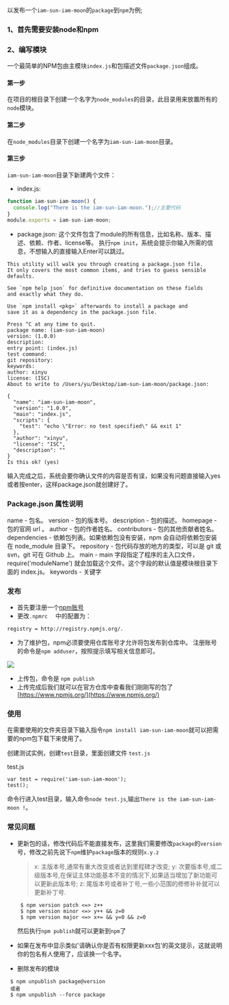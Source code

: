 以发布一个``iam-sun-iam-moon``的``package``到``npm``为例; 
### 1、首先需要安装node和npm
### 2、编写模块
一个最简单的NPM包由主模块``index.js``和包描述文件``package.json``组成。
#### 第一步
在项目的根目录下创建一个名字为``node_modules``的目录，此目录用来放置所有的``node``模块。
#### 第二步
在``node_modules``目录下创建一个名字为``iam-sun-iam-moon``目录。
#### 第三步
``iam-sun-iam-moon``目录下新建两个文件：

* index.js:

```javascript
function iam-sun-iam-moon() {
  console.log("There is the iam-sun-iam-moon.");//主要代码
}
module.exports = iam-sun-iam-moon;
```

* package.json:
这个文件包含了module的所有信息，比如名称、版本、描述、依赖、作者、license等。
执行``npm init``，系统会提示你输入所需的信息，不想输入的直接输入Enter可以跳过。

```
This utility will walk you through creating a package.json file.
It only covers the most common items, and tries to guess sensible defaults.

See `npm help json` for definitive documentation on these fields
and exactly what they do.

Use `npm install <pkg>` afterwards to install a package and
save it as a dependency in the package.json file.

Press ^C at any time to quit.
package name: (iam-sun-iam-moon)
version: (1.0.0)
description:
entry point: (index.js)
test command:
git repository:
keywords:
author: xinyu
license: (ISC)
About to write to /Users/yu/Desktop/iam-sun-iam-moon/package.json:

{
  "name": "iam-sun-iam-moon",
  "version": "1.0.0",
  "main": "index.js",
  "scripts": {
    "test": "echo \"Error: no test specified\" && exit 1"
  },
  "author": "xinyu",
  "license": "ISC",
  "description": ""
}
Is this ok? (yes)
```
输入完成之后，系统会要你确认文件的内容是否有误，如果没有问题直接输入yes或者按enter，这样package.json就创建好了。

### Package.json 属性说明
name - 包名。
version - 包的版本号。
description - 包的描述。
homepage - 包的官网 url 。
author - 包的作者姓名。
contributors - 包的其他贡献者姓名。
dependencies - 依赖包列表。如果依赖包没有安装，npm 会自动将依赖包安装在 node_module 目录下。
repository - 包代码存放的地方的类型，可以是 git 或 svn，git 可在 Github 上。
main - main 字段指定了程序的主入口文件，require('moduleName') 就会加载这个文件。这个字段的默认值是模块根目录下面的 index.js。
keywords - 关键字

### 发布
* 首先要注册一个[npm账号](https://www.npmjs.com/signup)
* 更改``.npmrc  `` 中的配置为：
```
registry = http://registry.npmjs.org/.
```    
* 为了维护包，npm必须要使用仓库账号才允许将包发布到仓库中。
注册账号的命令是``npm adduser``，按照提示填写相关信息即可。 

 ![](http://upload-images.jianshu.io/upload_images/3229842-54eebe0838928fee.jpg?imageMogr2/auto-orient/strip%7CimageView2/2/w/1240)
* 上传包，命令是 ``npm publish``
* 上传完成后我们就可以在官方仓库中查看我们刚刚写的包了[https://www.npmjs.org/](https://www.npmjs.org/)

### 使用
在需要使用的文件夹目录下输入指令``npm install iam-sun-iam-moon``就可以把需要的npm包下载下来使用了。

创建测试实例，创建``test``目录，里面创建文件 ``test.js``

test.js
```
var test = require('iam-sun-iam-moon');
test();
```

命令行进入test目录，输入命令``node test.js``,输出``There is the iam-sun-iam-moon !``。

### 常见问题
* 更新包的话，修改代码后不能直接发布，这里我们需要修改``package``的``version``号，修改之前先说下``npm``维护``package``版本的规则``x.y.z``

  >x: 主版本号,通常有重大改变或者达到里程碑才改变;
   y: 次要版本号,或二级版本号,在保证主体功能基本不变的情况下,如果适当增加了新功能可以更新此版本号;
   z: 尾版本号或者补丁号,一些小范围的修修补补就可以更新补丁号.

  ```
   $ npm version patch <=> z++
   $ npm version minor <=> y++ && z=0
   $ npm version major <=> x+= && y=0 && z=0
  ```
   然后执行``npm publish``就可以更新到``npm``了
   
* 如果在发布中显示类似'请确认你是否有权限更新xxx包'的英文提示，这就说明你的包名有人使用了，应该换一个名字。


* 删除发布的模块

 ```
  $ npm unpublish package@version
  或者
  $ npm unpublish --force package
```